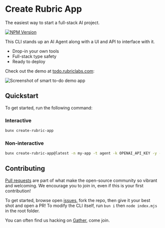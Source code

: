 # Create Rubric App

The easiest way to start a full-stack AI project.

[![NPM Version](https://img.shields.io/npm/v/create-rubric-app.svg)](https://www.npmjs.com/package/create-rubric-app)

This CLI stands up an AI Agent along with a UI and API to interface with it.

- Drop-in your own tools
- Full-stack type safety
- Ready to deploy

Check out the demo at [todo.rubriclabs.com](https://todo.rubriclabs.com):

![Screenshot of smart to-do demo app](https://github.com/RubricLab/create-rubric-app/assets/36115192/ce4e4b69-a9a8-4e1a-a056-f815a75c587a)

## Quickstart

To get started, run the following command:

### Interactive

```sh
bunx create-rubric-app
```

### Non-interactive

```sh
bunx create-rubric-app@latest -n my-app -t agent -k OPENAI_API_KEY -y -b
```

## Contributing

[Pull requests](https://github.com/RubricLab/create-rubric-app/pulls) are part of what make the open-source community so vibrant and welcoming. We encourage you to join in, even if this is your first contribution!

To get started, browse open [issues](https://github.com/RubricLab/create-rubric-app/issues), fork the repo, then give it your best shot and open a PR! To modify the CLI itself, run `bun i` then `node index.mjs` in the root folder.

You can often find us hacking on [Gather](https://island.rubriclabs.com), come join.
